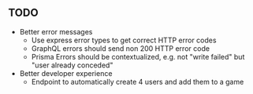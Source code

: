 ## TODO

- Better error messages
  - Use express error types to get correct HTTP error codes
  - GraphQL errors should send non 200 HTTP error code
  - Prisma Errors should be contextualized, e.g. not "write failed" but "user already conceded"
- Better developer experience
  - Endpoint to automatically create 4 users and add them to a game
